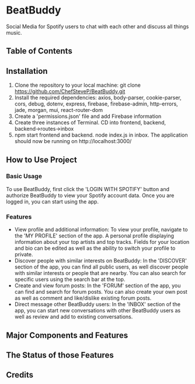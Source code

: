 # BeatBuddy
Social Media for Spotify users to chat with each other and discuss all things music.
## Table of Contents
## Installation 
1. Clone the repository to your local machine: git clone https://github.com/ChefSteveP/BeatBuddy.git
2. Install the required dependencies: axios, body-parser, cookie-parser, cors, debug, dotenv, express, firebase, firebase-admin, http-errors, jade, morgan, mui, react-router-dom
3. Create a 'permissions.json' file and add Firebase information
4. Create three instances of Terminal. CD into frontend, backend, backend->routes->inbox
5. npm start frontend and backend. node index.js in inbox.
The application should now be running on http://localhost:3000/
## How to Use Project
### Basic Usage
To use BeatBuddy, first click the 'LOGIN WITH SPOTIFY' button and authorize BeatBuddy to view your Spotify account data. Once you are logged in, you can start using the app.
### Features
- View profile and additional information: To view your profile, navigate to the 'MY PROFILE' section of the app. A personal profile displaying information about your top artists and top tracks. Fields for your location and bio can be edited as well as the ability to switch your profile to private.
- Discover people with similar interests on BeatBuddy: In the 'DISCOVER' section of the app, you can find all public users, as well discover people with similar interests or people that are nearby. You can also search for specific users using the search bar at the top.
- Create and view forum posts: In the 'FORUM' section of the app, you can find and search for forum posts. You can also create your own post as well as comment and like/dislike existing forum posts.
- Direct message other BeatBuddy users: In the 'INBOX' section of the app, you can start new conversations with other BeatBuddy users as well as review and add to existing conversations.
## Major Components and Features
## The Status of those Features
## Credits
